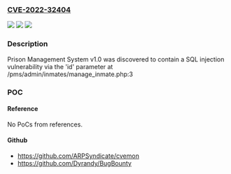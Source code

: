 ### [CVE-2022-32404](https://cve.mitre.org/cgi-bin/cvename.cgi?name=CVE-2022-32404)
![](https://img.shields.io/static/v1?label=Product&message=n%2Fa&color=blue)
![](https://img.shields.io/static/v1?label=Version&message=n%2Fa&color=blue)
![](https://img.shields.io/static/v1?label=Vulnerability&message=n%2Fa&color=brighgreen)

### Description

Prison Management System v1.0 was discovered to contain a SQL injection vulnerability via the 'id' parameter at /pms/admin/inmates/manage_inmate.php:3

### POC

#### Reference
No PoCs from references.

#### Github
- https://github.com/ARPSyndicate/cvemon
- https://github.com/Dyrandy/BugBounty

